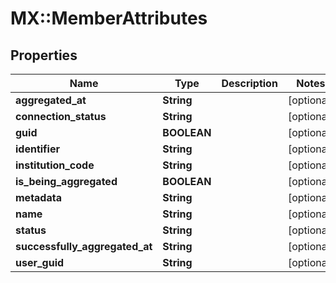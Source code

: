 # MX::MemberAttributes

## Properties
Name | Type | Description | Notes
------------ | ------------- | ------------- | -------------
**aggregated_at** | **String** |  | [optional] 
**connection_status** | **String** |  | [optional] 
**guid** | **BOOLEAN** |  | [optional] 
**identifier** | **String** |  | [optional] 
**institution_code** | **String** |  | [optional] 
**is_being_aggregated** | **BOOLEAN** |  | [optional] 
**metadata** | **String** |  | [optional] 
**name** | **String** |  | [optional] 
**status** | **String** |  | [optional] 
**successfully_aggregated_at** | **String** |  | [optional] 
**user_guid** | **String** |  | [optional] 


